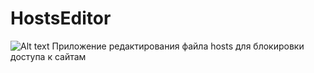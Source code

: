 # HostsEditor
![Alt text](https://drive.google.com/open?id=0B-8m_dShiY0YaVByZUZYcEFDN0U "Можно задать title")
Приложение редактирования файла hosts для блокировки доступа к сайтам
